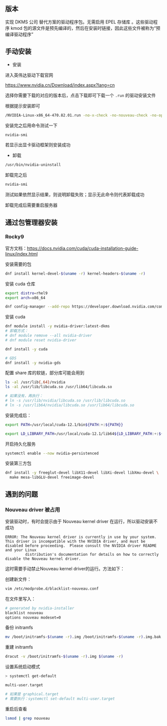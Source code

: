 ## 版本

实现 DKMS 公司 替代方案的驱动程序包。无需启用 EPEL 存储库 。这些驱动程序 kmod 包的源文件是预先编译的，然后在安装时链接，因此这些文件被称为“预编译驱动程序”

## 手动安装

- 安装

进入英伟达驱动下载官网

<https://www.nvidia.cn/Download/index.aspx?lang=cn>

选择你需要下载的对应的版本后，点击下载即可下载一个 `.run` 的驱动安装文件

根据提示安装即可

```bash
/NVIDIA-Linux-x86_64-470.82.01.run -no-x-check -no-nouveau-check -no-opengl-files
```

安装完之后用命令测试一下

```bash
nvidia-smi
```

若显示出显卡驱动框架则安装成功

- 卸载

```bash
/usr/bin/nvidia-uninstall
```

卸载完之后

```bash
nvidia-smi
```

测试如果依然显示结果，则说明卸载失败；显示无此命令则代表卸载成功

卸载完成后需要重启服务器

## 通过包管理器安装

### Rocky9

官方文档：<https://docs.nvidia.com/cuda/cuda-installation-guide-linux/index.html>

安装需要的包

```bash
dnf install kernel-devel-$(uname -r) kernel-headers-$(uname -r)
```

安装 cuda 仓库

```bash
export distro=rhel9
export arch=x86_64

dnf config-manager --add-repo https://developer.download.nvidia.com/compute/cuda/repos/$distro/$arch/cuda-$distro.repo
```

安装 cuda

```bash
dnf module install -y nvidia-driver:latest-dkms
# 卸载方式：
# dnf module remove --all nvidia-driver
# dnf module reset nvidia-driver

dnf install -y cuda

# GDS
dnf install -y nvidia-gds
```

配置 share 库的软链，部分库可能会用到

```bash
ls -al /usr/lib{,64}/nvidia
ls -al /usr/lib/libcuda.so /usr/lib64/libcuda.so

# 如果没有，再执行：
# ln -s /usr/lib/nvidia/libcuda.so /usr/lib/libcuda.so
# ln -s /usr/lib64/nvidia/libcuda.so /usr/lib64/libcuda.so
```

安装完成后：

```bash
export PATH=/usr/local/cuda-12.1/bin${PATH:+:${PATH}}

export LD_LIBRARY_PATH=/usr/local/cuda-12.1/lib64${LD_LIBRARY_PATH:+:${LD_LIBRARY_PATH}}
```

开启持久化服务

```bash
systemctl enable --now nvidia-persistenced
```

安装第三方包

```bash
dnf install -y freeglut-devel libX11-devel libXi-devel libXmu-devel \
  make mesa-libGLU-devel freeimage-devel
```

## 遇到的问题

### Nouveau driver 被占用

安装驱动时，有时会提示由于 Nouveau kernel driver 在运行，所以驱动安装不成功

```plain
ERROR: The Nouveau kernel driver is currently in use by your system.  This driver is incompatible with the NVIDIA driver, and must be disabled before proceeding.  Please consult the NVIDIA driver README and your Linux
         distribution's documentation for details on how to correctly disable the Nouveau kernel driver.
```

这时需要手动禁止Nouveau kernel driver的运行。方法如下：

创建新文件：

```bash
vim /etc/modprobe.d/blacklist-nouveau.conf
```

在文件里写入：

```bash
# generated by nvidia-installer
blacklist nouveau
options nouveau modeset=0
```

备份 initramfs

```bash
mv /boot/initramfs-$(uname -r).img /boot/initramfs-$(uname -r).img.bak
```

重建 initramfs

```bash
dracut -v /boot/initramfs-$(uname -r).img $(uname -r)
```

设置系统启动模式

```bash
> systemctl get-default

multi-user.target

# 如果是 graphical.target
# 需要执行：systemctl set-default multi-user.target
```

重启后查看

```bash
lsmod | grep nouveau
```

